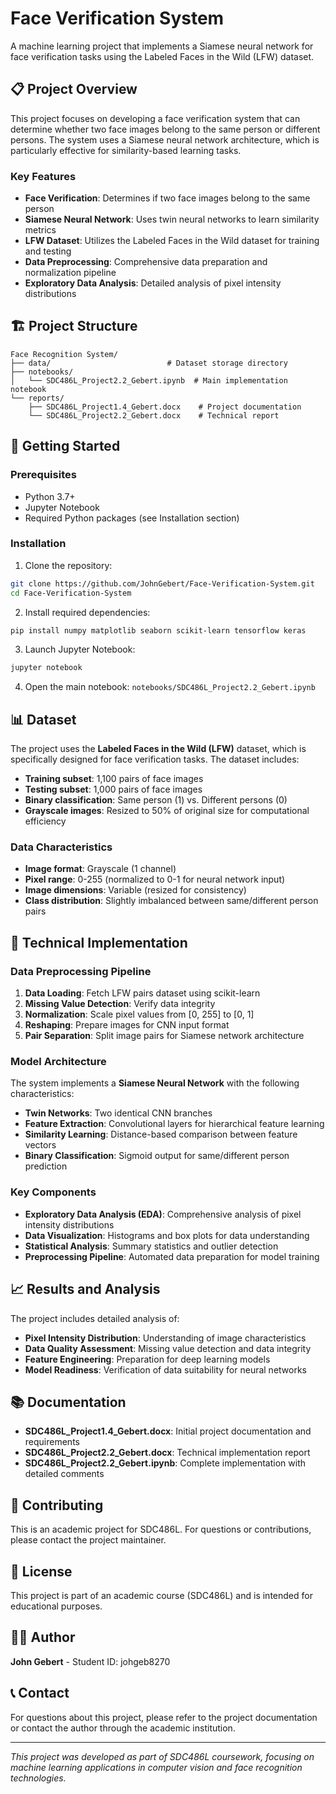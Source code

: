 # Face Verification System

A machine learning project that implements a Siamese neural network for face verification tasks using the Labeled Faces in the Wild (LFW) dataset.

## 📋 Project Overview

This project focuses on developing a face verification system that can determine whether two face images belong to the same person or different persons. The system uses a Siamese neural network architecture, which is particularly effective for similarity-based learning tasks.

### Key Features

- **Face Verification**: Determines if two face images belong to the same person
- **Siamese Neural Network**: Uses twin neural networks to learn similarity metrics
- **LFW Dataset**: Utilizes the Labeled Faces in the Wild dataset for training and testing
- **Data Preprocessing**: Comprehensive data preparation and normalization pipeline
- **Exploratory Data Analysis**: Detailed analysis of pixel intensity distributions

## 🏗️ Project Structure

```
Face Recognition System/
├── data/                          # Dataset storage directory
├── notebooks/
│   └── SDC486L_Project2.2_Gebert.ipynb  # Main implementation notebook
└── reports/
    ├── SDC486L_Project1.4_Gebert.docx    # Project documentation
    └── SDC486L_Project2.2_Gebert.docx    # Technical report
```

## 🚀 Getting Started

### Prerequisites

- Python 3.7+
- Jupyter Notebook
- Required Python packages (see Installation section)

### Installation

1. Clone the repository:
```bash
git clone https://github.com/JohnGebert/Face-Verification-System.git
cd Face-Verification-System
```

2. Install required dependencies:
```bash
pip install numpy matplotlib seaborn scikit-learn tensorflow keras
```

3. Launch Jupyter Notebook:
```bash
jupyter notebook
```

4. Open the main notebook: `notebooks/SDC486L_Project2.2_Gebert.ipynb`

## 📊 Dataset

The project uses the **Labeled Faces in the Wild (LFW)** dataset, which is specifically designed for face verification tasks. The dataset includes:

- **Training subset**: 1,100 pairs of face images
- **Testing subset**: 1,000 pairs of face images
- **Binary classification**: Same person (1) vs. Different persons (0)
- **Grayscale images**: Resized to 50% of original size for computational efficiency

### Data Characteristics

- **Image format**: Grayscale (1 channel)
- **Pixel range**: 0-255 (normalized to 0-1 for neural network input)
- **Image dimensions**: Variable (resized for consistency)
- **Class distribution**: Slightly imbalanced between same/different person pairs

## 🔧 Technical Implementation

### Data Preprocessing Pipeline

1. **Data Loading**: Fetch LFW pairs dataset using scikit-learn
2. **Missing Value Detection**: Verify data integrity
3. **Normalization**: Scale pixel values from [0, 255] to [0, 1]
4. **Reshaping**: Prepare images for CNN input format
5. **Pair Separation**: Split image pairs for Siamese network architecture

### Model Architecture

The system implements a **Siamese Neural Network** with the following characteristics:

- **Twin Networks**: Two identical CNN branches
- **Feature Extraction**: Convolutional layers for hierarchical feature learning
- **Similarity Learning**: Distance-based comparison between feature vectors
- **Binary Classification**: Sigmoid output for same/different person prediction

### Key Components

- **Exploratory Data Analysis (EDA)**: Comprehensive analysis of pixel intensity distributions
- **Data Visualization**: Histograms and box plots for data understanding
- **Statistical Analysis**: Summary statistics and outlier detection
- **Preprocessing Pipeline**: Automated data preparation for model training

## 📈 Results and Analysis

The project includes detailed analysis of:

- **Pixel Intensity Distribution**: Understanding of image characteristics
- **Data Quality Assessment**: Missing value detection and data integrity
- **Feature Engineering**: Preparation for deep learning models
- **Model Readiness**: Verification of data suitability for neural networks

## 📚 Documentation

- **SDC486L_Project1.4_Gebert.docx**: Initial project documentation and requirements
- **SDC486L_Project2.2_Gebert.docx**: Technical implementation report
- **SDC486L_Project2.2_Gebert.ipynb**: Complete implementation with detailed comments

## 🤝 Contributing

This is an academic project for SDC486L. For questions or contributions, please contact the project maintainer.

## 📄 License

This project is part of an academic course (SDC486L) and is intended for educational purposes.

## 👨‍💻 Author

**John Gebert** - Student ID: johgeb8270

## 📞 Contact

For questions about this project, please refer to the project documentation or contact the author through the academic institution.

---

*This project was developed as part of SDC486L coursework, focusing on machine learning applications in computer vision and face recognition technologies.*